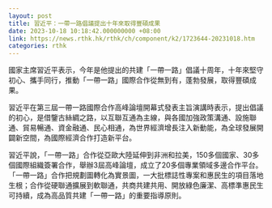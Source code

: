```yaml
---
layout: post
title: 習近平：一帶一路倡議提出十年來取得豐碩成果
date: 2023-10-18 10:18:42.000000000 +08:00
link: https://news.rthk.hk/rthk/ch/component/k2/1723644-20231018.htm
categories: rthk
---
```


國家主席習近平表示，今年是他提出的共建「一帶一路」倡議十周年，十年來堅守初心、攜手同行，推動「一帶一路」國際合作從無到有，蓬勃發展，取得豐碩成果。

習近平在第三屆一帶一路國際合作高峰論壇開幕式發表主旨演講時表示，提出倡議的初心，是借鑒古絲綢之路，以互聯互通為主線，與各國加強政策溝通、設施聯通、貿易暢通、資金融通、民心相通，為世界經濟增長注入新動能，為全球發展開闢新空間，為國際經濟合作打造新平台。

習近平說，「一帶一路」合作從亞歐大陸延伸到非洲和拉美，150多個國家、30多個國際組織簽署合作，舉辦3屆高峰論壇，成立了20多個專業領域多邊合作平台。「一帶一路」合作把規劃圖轉化為實景圖，一大批標誌性專案和惠民生的項目落地生根；合作從硬聯通擴展到軟聯通，共商共建共用、開放綠色廉潔、高標準惠民生可持續，成為高品質共建「一帶一路」的重要指導原則。
